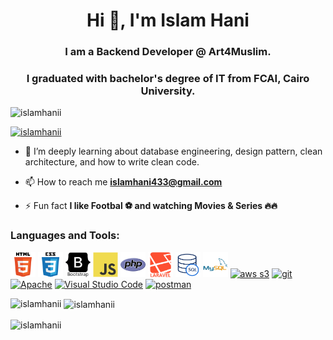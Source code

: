 <h1 align="center">Hi 👋, I'm Islam Hani</h1>
<h3 align="center">I am a Backend Developer @ Art4Muslim.</h3>
<h3 align="center">I graduated with bachelor's degree of IT from FCAI, Cairo University.</h3>

<p align="left"> <img src="https://komarev.com/ghpvc/?username=islamhanii&label=Profile%20views&color=0e75b6&style=flat" alt="islamhanii" /> </p>

<p align="left"> <a href="https://github.com/ryo-ma/github-profile-trophy"><img src="https://github-profile-trophy.vercel.app/?username=islamhanii" alt="islamhanii" /></a> </p>

- 💾 I’m deeply learning about database engineering, design pattern, clean architecture, and how to write clean code.


- 📫 How to reach me **islamhani433@gmail.com**
                                                                                             
- ⚡ Fun fact **I like Footbal ⚽ and watching Movies & Series 🔥🔥**

<h3 align="left">Languages and Tools:</h3>
<p align="left">
  <a href="https://www.w3.org/html/" target="_blank" rel="noreferrer"><img src="https://raw.githubusercontent.com/devicons/devicon/master/icons/html5/html5-original-wordmark.svg" alt="html5" width="40" height="40"/></a>
  <a href="https://www.w3schools.com/css/" target="_blank" rel="noreferrer"><img src="https://raw.githubusercontent.com/devicons/devicon/master/icons/css3/css3-original-wordmark.svg" alt="css3" width="40" height="40"/></a>
  <a href="https://getbootstrap.com" target="_blank" rel="noreferrer"><img src="https://raw.githubusercontent.com/devicons/devicon/master/icons/bootstrap/bootstrap-plain-wordmark.svg" alt="bootstrap" width="40" height="40"/></a>
  <a href="https://developer.mozilla.org/en-US/docs/Web/JavaScript" target="_blank" rel="noreferrer"><img src="https://raw.githubusercontent.com/devicons/devicon/master/icons/javascript/javascript-original.svg" alt="javascript" width="40" height="40"/></a>
  <a href="https://www.php.net" target="_blank" rel="noreferrer"><img src="https://raw.githubusercontent.com/devicons/devicon/master/icons/php/php-original.svg" alt="php" width="40" height="40"/></a>
  <a href="https://laravel.com/" target="_blank" rel="noreferrer"><img src="https://raw.githubusercontent.com/devicons/devicon/master/icons/laravel/laravel-plain-wordmark.svg" alt="laravel" width="40" height="40"/></a>
  <a href="https://www.tutorialspoint.com/sql/index.htm" target="_blank" rel="noreferrer"><img src="https://raw.githubusercontent.com/islamhanii/islamhanii/main/Stonebranch_SQL_Vendor_Product_Logo.svg.png" alt="SQL" width="40" height="40"/></a>
  <a href="https://www.mysql.com/" target="_blank" rel="noreferrer"><img src="https://raw.githubusercontent.com/devicons/devicon/master/icons/mysql/mysql-original-wordmark.svg" alt="mysql" width="40" height="40"/></a>
  <a href="https://aws.amazon.com/ar/s3/" target="_blank" rel="noreferrer"><img src="https://cdn.shortpixel.ai/spai/w_640+q_lossy+ret_img+to_webp/http://binaryguy.tech/wp-content/uploads/2021/09/aws-s3-tutorial-1.png" alt="aws s3" width="40" height="40"/></a>
  <a href="https://git-scm.com/" target="_blank" rel="noreferrer"><img src="https://www.vectorlogo.zone/logos/git-scm/git-scm-icon.svg" alt="git" width="40" height="40"/></a>
  <a href="https://www.apachefriends.org/" target="_blank" rel="noreferrer"><img src="https://www.apachefriends.org/images/xampp-logo-ac950edf.svg" alt="Apache" width="40" height="40"/></a>
  <a href="https://code.visualstudio.com/" target="_blank" rel="noreferrer"><img src="https://upload.wikimedia.org/wikipedia/commons/thumb/9/9a/Visual_Studio_Code_1.35_icon.svg/512px-Visual_Studio_Code_1.35_icon.svg.png" alt="Visual Studio Code" width="40" height="40"/></a>
  <a href="https://postman.com" target="_blank" rel="noreferrer"><img src="https://www.vectorlogo.zone/logos/getpostman/getpostman-icon.svg" alt="postman" width="40" height="40"/></a>
</p>

<p><img align="left" src="https://github-readme-stats.vercel.app/api/top-langs?username=islamhanii&show_icons=true&locale=en&layout=compact" alt="islamhanii" /></p>

<p>&nbsp;<img align="center" src="https://github-readme-stats.vercel.app/api?username=islamhanii&show_icons=true&locale=en" alt="islamhanii" /></p>

<p><img align="center" src="https://github-readme-streak-stats.herokuapp.com/?user=islamhanii&" alt="islamhanii" /></p>
